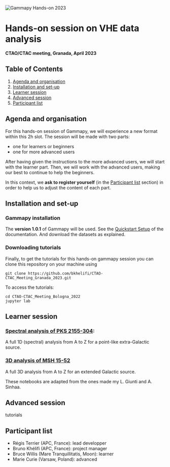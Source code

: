 ![Gammapy Hands-on 2023](https://user-images.githubusercontent.com/16781593/231828094-89a1c7ee-8187-481b-a62d-48482a5c8349.gif)

# Hands-on session on VHE data analysis
**CTAO/CTAC meeting, Granada, April 2023**

## Table of Contents
1. [Agenda and organisation](#agenda)
2. [Installation and set-up](#install)
3. [Learner session](#learner)
4. [Advanced session](#advanced)
5. [Participant list](#participant)

## Agenda and organisation <a name="agenda" />
For this hands-on session of Gammapy, we will experience a new format within this 2h slot.
The session will be made with two parts:
- one for learners or beginners
- one for more advanced users

After having given the instructions to the more advanced users, we will start with the learner part. Then,
we will work with the advanced users, making our best to continue to help the beginners.

In this context, we **ask to register yourself** (in the [Participant list](#participant) section) in order
to help us to adjust the content of each part.


## Installation and set-up<a name="install" />
### Gammapy installation

The **version 1.0.1** of Gammapy will be used. See the 
[Quickstart Setup](https://docs.gammapy.org/1.0.1/getting-started/index.html#quickstart-setup) 
of the documentation. And download the datasets as explained.

### Downloading tutorials
Finally, to get the tutorials for this hands-on gammapy session you can clone this repository on your machine using

```
git clone https://github.com/bkhelifi/CTAO-CTAC_Meeting_Granada_2023.git
```

To access the tutorials:

```
cd CTAO-CTAC_Meeting_Bologna_2022
jupyter lab
```

## Learner session<a name="learner" />

### [Spectral analysis of PKS 2155-304](https://github.com/bkhelifi/CTAO-CTAC_Meeting_Granada_2023/blob/main/1D_analysis.ipynb):
A full 1D (spectral) analysis from A to Z for a point-like extra-Galactic source.
### [3D analysis of MSH 15-52](https://github.com/bkhelifi/CTAO-CTAC_Meeting_Granada_2023/blob/main/3D_analysis.ipynb) 
A full 3D analysis from A to Z for an extended Galactic source.

These notebooks are adapted from the ones made my L. Giunti and A. Sinhaa.

## Advanced session<a name="advanced" />
tutorials

## Participant list <a name="participant" />
- Régis Terrier (APC, France): lead developper
- Bruno Khélifi (APC, France): project manager
- Bruce Willis (Mare Tranquillitatis, Moon): learner
- Marie Curie (Varsaw, Poland): advanced

